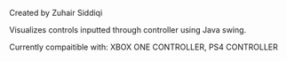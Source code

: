 Created by Zuhair Siddiqi 

Visualizes controls inputted through controller using Java swing. 

Currently compaitible with: XBOX ONE CONTROLLER,
                            PS4 CONTROLLER 
